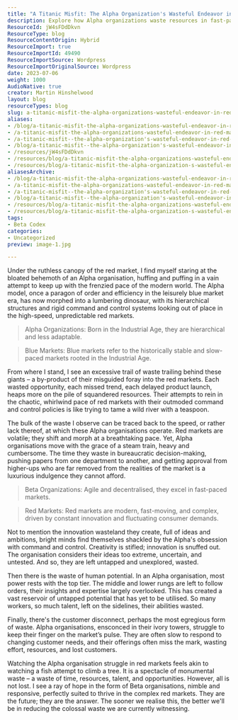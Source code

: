 ```yaml
---
title: "A Titanic Misfit: The Alpha Organization's Wasteful Endeavor in Red Markets"
description: Explore how Alpha organizations waste resources in fast-paced red markets and discover the agile Beta model as the key to thriving in today's economy.
ResourceId: jW4sFDdDkvn
ResourceType: blog
ResourceContentOrigin: Hybrid
ResourceImport: true
ResourceImportId: 49490
ResourceImportSource: Wordpress
ResourceImportOriginalSource: Wordpress
date: 2023-07-06
weight: 1000
AudioNative: true
creator: Martin Hinshelwood
layout: blog
resourceTypes: blog
slug: a-titanic-misfit-the-alpha-organizations-wasteful-endeavor-in-red-markets
aliases:
- /blog/a-titanic-misfit-the-alpha-organizations-wasteful-endeavor-in-red-markets
- /a-titanic-misfit-the-alpha-organizations-wasteful-endeavor-in-red-markets
- /a-titanic-misfit--the-alpha-organization's-wasteful-endeavor-in-red-markets
- /blog/a-titanic-misfit--the-alpha-organization's-wasteful-endeavor-in-red-markets
- /resources/jW4sFDdDkvn
- /resources/blog/a-titanic-misfit-the-alpha-organizations-wasteful-endeavor-in-red-markets
- /resources/blog/a-titanic-misfit-the-alpha-organization-s-wasteful-endeavor-in-red-markets
aliasesArchive:
- /blog/a-titanic-misfit-the-alpha-organizations-wasteful-endeavor-in-red-markets
- /a-titanic-misfit-the-alpha-organizations-wasteful-endeavor-in-red-markets
- /a-titanic-misfit--the-alpha-organization's-wasteful-endeavor-in-red-markets
- /blog/a-titanic-misfit--the-alpha-organization's-wasteful-endeavor-in-red-markets
- /resources/blog/a-titanic-misfit-the-alpha-organizations-wasteful-endeavor-in-red-markets
- /resources/blog/a-titanic-misfit-the-alpha-organization-s-wasteful-endeavor-in-red-markets
tags:
- Beta Codex
categories:
- Uncategorized
preview: image-1.jpg

---
```

Under the ruthless canopy of the red market, I find myself staring at the bloated behemoth of an Alpha organisation, huffing and puffing in a vain attempt to keep up with the frenzied pace of the modern world. The Alpha model, once a paragon of order and efficiency in the leisurely blue market era, has now morphed into a lumbering dinosaur, with its hierarchical structures and rigid command and control systems looking out of place in the high-speed, unpredictable red markets.

> Alpha Organizations: Born in the Industrial Age, they are hierarchical and less adaptable.

> Blue Markets: Blue markets refer to the historically stable and slow-paced markets rooted in the Industrial Age.

From where I stand, I see an excessive trail of waste trailing behind these giants – a by-product of their misguided foray into the red markets. Each wasted opportunity, each missed trend, each delayed product launch, heaps more on the pile of squandered resources. Their attempts to rein in the chaotic, whirlwind pace of red markets with their outmoded command and control policies is like trying to tame a wild river with a teaspoon.

The bulk of the waste I observe can be traced back to the speed, or rather lack thereof, at which these Alpha organisations operate. Red markets are volatile; they shift and morph at a breathtaking pace. Yet, Alpha organisations move with the grace of a steam train, heavy and cumbersome. The time they waste in bureaucratic decision-making, pushing papers from one department to another, and getting approval from higher-ups who are far removed from the realities of the market is a luxurious indulgence they cannot afford.

> Beta Organizations: Agile and decentralised, they excel in fast-paced markets.

> Red Markets: Red markets are modern, fast-moving, and complex, driven by constant innovation and fluctuating consumer demands.

Not to mention the innovation wasteland they create, full of ideas and ambitions, bright minds find themselves shackled by the Alpha's obsession with command and control. Creativity is stifled; innovation is snuffed out. The organisation considers their ideas too extreme, uncertain, and untested. And so, they are left untapped and unexplored, wasted.

Then there is the waste of human potential. In an Alpha organisation, most power rests with the top tier. The middle and lower rungs are left to follow orders, their insights and expertise largely overlooked. This has created a vast reservoir of untapped potential that has yet to be utilised. So many workers, so much talent, left on the sidelines, their abilities wasted.

Finally, there's the customer disconnect, perhaps the most egregious form of waste. Alpha organisations, ensconced in their ivory towers, struggle to keep their finger on the market’s pulse. They are often slow to respond to changing customer needs, and their offerings often miss the mark, wasting effort, resources, and lost customers.

Watching the Alpha organisation struggle in red markets feels akin to watching a fish attempt to climb a tree. It is a spectacle of monumental waste – a waste of time, resources, talent, and opportunities. However, all is not lost. I see a ray of hope in the form of Beta organisations, nimble and responsive, perfectly suited to thrive in the complex red markets. They are the future; they are the answer. The sooner we realise this, the better we'll be in reducing the colossal waste we are currently witnessing.
